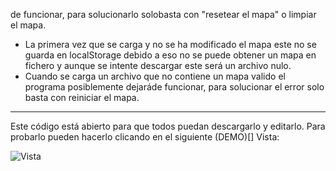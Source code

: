 de funcionar, para solucionarlo solobasta con "resetear el mapa" o limpiar el mapa.
- La primera vez que se carga y no se ha modificado el mapa este no se guarda en localStorage debido a eso no se puede obtener un mapa en fichero y aunque se intente descargar este será un archivo nulo.
- Cuando se carga un archivo que no contiene un mapa valido el programa posiblemente dejaráde funcionar, para solucionar el error solo basta con reiniciar el mapa.
---
Este código está abierto para que todos puedan descargarlo y editarlo.
Para probarlo pueden hacerlo clicando en el siguiente (DEMO)[]
Vista: 

![Vista](https://i.gyazo.com/9530b9ec775f45de101b9caad1b84ab1.png)

